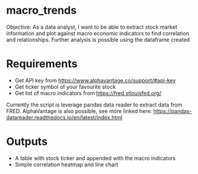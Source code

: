 # macro_trends
Objective: 
As a data analyst, I want to be able to extract stock market information and plot against macro economic indicators to find correlation and relationships. Further analysis is possible using the dataframe created

# Requirements
* Get API key from https://www.alphavantage.co/support/#api-key
* Get ticker symbol of your favourite stock
* Get list of macro indicators from https://fred.stlouisfed.org/

Currently the script is leverage pandas data reader to extract data from FRED. AlphaVantage is also possible, see more linked here: https://pandas-datareader.readthedocs.io/en/latest/index.html

# Outputs
* A table with stock ticker and appended with the macro indicators
* Simple correlation heatmap and line chart